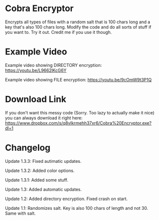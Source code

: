 # Cobra Encryptor
Encrypts all types of files with a random salt that is 100 chars long and a key that's also 100 chars long. Modify the code and do all sorts of stuff if you want to. Try it out. Credit me if you use it though.

# Example Video
Example video showing DIRECTORY encryption: https://youtu.be/L9662lKcG6Y

Example video showing FILE encryption: https://youtu.be/9cOmW9t3P1Q

# Download Link
If you don't want this messy code (Sorry. Too lazy to actually make it nice) you can always download it right here: https://www.dropbox.com/s/q8vlkrmehh37xr6/Cobra%20Encryptor.exe?dl=1

# Changelog
Update 1.3.3: Fixed autimatic updates.

Update 1.3.2: Added color options.

Update 1.3.1: Added some stuff.

Update 1.3: Added automatic updates.

Update 1.2: Added directory encryption. Fixed crash on start.

Update 1.1: Randomizes salt. Key is also 100 chars of length and not 30. Same with salt.
